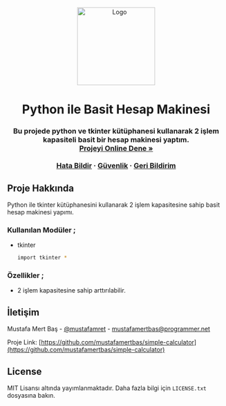 <a name="readme-top"></a>

<br />
<div align="center">
  <a href="https://github.com/mustafamertbas">
    <img src="https://i.hizliresim.com/70zu244.png" alt="Logo" width="180" height="180">
  </a>

  <h1 align="center">Python ile Basit Hesap Makinesi</h1>

  <h3 align="center">
   Bu projede python ve tkinter kütüphanesi kullanarak 2 işlem kapasiteli basit bir hesap makinesi yaptım.
    <br />
    <a href="https://replit.com/@mustafamertbas/Hesap-Makinesi#main.py"><strong>Projeyi Online Dene »</strong></a>
    <br />
    <br />
    <a href="https://github.com/mustafamertbas/simple-calculator/issues">Hata Bildir</a>
    ·
    <a href="https://github.com/mustafamertbas/simple-calculator/security">Güvenlik</a>
    ·
    <a href="https://github.com/mustafamertbas/simple-calculator/issues">Geri Bildirim</a>
  </p>
</div>



<!-- Proje Hakkında -->
## Proje Hakkında

Python ile tkinter kütüphanesini kullanarak 2 işlem kapasitesine sahip basit hesap makinesi yapımı.


### Kullanılan Modüler ;
* tkinter
  ```sh
  import tkinter *
  ```




### Özellikler ;
* 2 işlem kapasitesine sahip arttırılabilir.






<!-- İletişim -->
## İletişim
Mustafa Mert Baş - [@mustafamret](https://instagram.com/mustafamret.dev) - mustafamertbas@programmer.net


Proje Link: [https://github.com/mustafamertbas/simple-calculator](https://github.com/mustafamertbas/simple-calculator)




<!-- LICENSE -->
## License
MIT Lisansı altında yayımlanmaktadır. Daha fazla bilgi için `LICENSE.txt` dosyasına bakın. 
 
